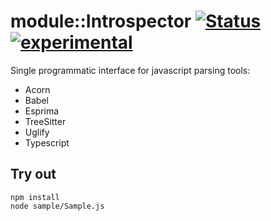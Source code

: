 
# module::Introspector [![Status](https://github.com/Wandalen/wIntrospector/workflows/Test/badge.svg)](https://github.com/Wandalen/wIntrospector/actions?query=workflow%3ATest) [![experimental](https://img.shields.io/badge/stability-experimental-orange.svg)](https://github.com/emersion/stability-badges#experimental)

Single programmatic interface for javascript parsing tools:
- Acorn
- Babel
- Esprima
- TreeSitter
- Uglify
- Typescript

## Try out
```
npm install
node sample/Sample.js
```

